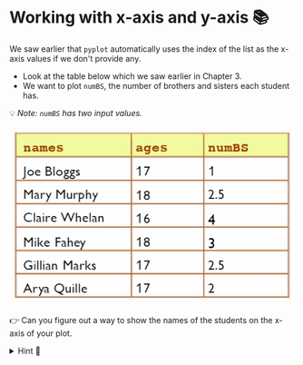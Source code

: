 # Working with x-axis and y-axis 📚

We saw earlier that `pyplot` automatically uses the index of the list as the x-axis values if we don't provide any.

- Look at the table below which we saw earlier in Chapter 3.
- We want to plot `numBS`, the number of brothers and sisters each student has.

💡 _Note: `numBS` has two input values._

![image](image_4.png)

👉 Can you figure out a way to show the names of the students on the x-axis of your plot.

<details>
  <summary> Hint 👀</summary>
Try using 2 lists...

````py
numBS = [1,2.5,4,3,2.5,2]
names = ["Joe Bloggs","Mary Murphy","Claire Whelan","Mike Fahey","Gillian Marks","Arya Quille"]
````
You can use your textbook _(page 86)_ to build the solution.
</details>



